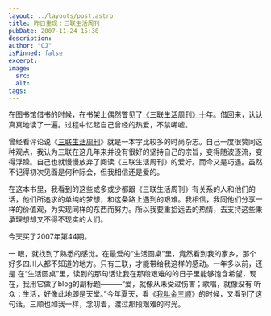 ```yaml
---
layout: ../layouts/post.astro
title: 昨日重现：三联生活周刊
pubDate: 2007-11-24 15:38
description: 
author: "CJ"
isPinned: false
excerpt: 
image:
  src:
  alt:
tags: 
---
```

在图书馆借书的时候，在书架上偶然瞥见了<a href="http://book.douban.com/subject/1278816/">《三联生活周刊》十年</a>。借回来，认认真真地读了一遍。过程中忆起自己曾经的热爱，不禁唏嘘。

曾经看评论说《<a href="http://book.douban.com/subject/1818557/">三联生活周刊</a>》就是一本字比较多的时尚杂志。自己一度很赞同这种观点，我认为三联在这几年来并没有很好的坚持自己的宗旨，变得随波逐流，变得浮躁。自己也就慢慢放弃了阅读《三联生活周刊》的爱好。而今又是巧遇。虽然不记得初次见面是何种际会，但我相信还是爱的。

在这本书里，我看到的这些或多或少都跟《三联生活周刊》有关系的人和他们的话，他们所追求的单纯的梦想，和这条路上遇到的艰难。我相信，我同他们分享一样的价值观，为实现同样的东西而努力。所以我要重拾远去的热情，去支持这些秉承理想却又不得不现实的人们。

今天买了2007年第44期。

一 眼，就找到了熟悉的感觉。在最爱的“生活圆桌”里，竟然看到我的家乡，那个好多四川人都不知道的地方。只有三联，才能带给我这样的感动。一年多以前，还是 在“生活圆桌”里，读到的那句话让我在那段艰难的的日子里能够饱含希望，现在，我用它做了blog的副标题———“爱，就像从未受过伤害；歌唱，就像没有 听众；生活，好像此地即是天堂。”今年夏天，看《<a href="http://movie.douban.com/subject/1477894/">我叫金三顺</a>》的时候，又看到了这句话，三顺也如我一样，念叨着，渡过那段艰难的时光。
